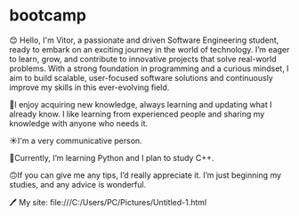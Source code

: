 # bootcamp
😊 Hello, I'm Vitor, a passionate and driven Software Engineering student, ready to embark on an exciting journey in the world of technology. I’m eager to learn, grow, and contribute to innovative projects that solve real-world problems. With a strong foundation in programming and a curious mindset, I aim to build scalable, user-focused software solutions and continuously improve my skills in this ever-evolving field.

👀I enjoy acquiring new knowledge, always learning and updating what I already know. I like learning from experienced people and sharing my knowledge with anyone who needs it.

☀I'm a very communicative person.

📖Currently, I’m learning Python and I plan to study C++.

🙃If you can give me any tips, I’d really appreciate it. I’m just beginning my studies, and any advice is wonderful.

🖊  My site: file:///C:/Users/PC/Pictures/Untitled-1.html


